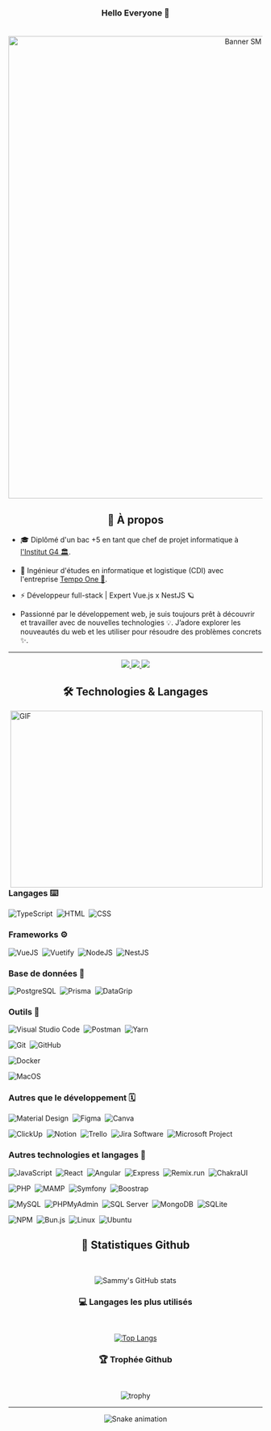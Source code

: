 ### <div align="center"> Hello Everyone 👋 </div> <br/>

<div align="center">

<img width="915" alt="Banner SM" src="https://github.com/user-attachments/assets/e3791fe3-239e-4631-9ca8-b0f6c5c71a65">
  
## :book: À propos

</div>

* 🎓 Diplômé d'un bac +5 en tant que chef de projet informatique à [l'Institut G4 🏛️](https://www.institut-g4.fr).

* 🚀 Ingénieur d'études en informatique et logistique (CDI) avec l'entreprise [Tempo One 🌆](https://www.tempo-one.com).
  
* ⚡️ Développeur full-stack | Expert Vue.js x NestJS 🪐 

* Passionné par le développement web, je suis toujours prêt à découvrir et travailler avec de nouvelles technologies 💡. J’adore explorer les nouveautés du web et les utiliser pour résoudre des problèmes concrets ✨.

---

<p align="center">
	<a href="https://www.linkedin.com/in/sammy-merazga/">
		<img src="https://img.shields.io/badge/LinkedIn-0077B5?style=for-the-badge&logo=linkedin&logoColor=white" />
  </a>
  <a href="https://www.youtube.com/channel/UCjbjT5fKBuZe1m68QeijoJg">
		<img src="https://img.shields.io/badge/YouTube-FF0000?style=for-the-badge&logo=youtube&logoColor=white" />
	</a>
  <a href="mailto:sammy.merazga@gmail.com">
		<img src="https://img.shields.io/badge/Gmail-FFFFFF?style=for-the-badge&logo=gmail&logoColor=black" />
	</a>
</p>

<div align="center">

## 🛠 Technologies & Langages 

</div>

<img align="right" alt="GIF" src="https://user-images.githubusercontent.com/78353572/159122594-ec57b8cf-d7b0-4fcb-92c7-fec40c50a7c4.gif" width="500" height="350" />

### Langages ⌨️

![TypeScript](https://img.shields.io/badge/-TypeScript-000?&logo=TypeScript)&nbsp;
![HTML](https://img.shields.io/badge/-HTML-000?&logo=HTML5)&nbsp;
![CSS](https://img.shields.io/badge/-CSS-000?&logo=CSS3)&nbsp;

### Frameworks ⚙️

![VueJS](https://img.shields.io/badge/-VueJS-000?&logo=Vue.js)&nbsp;
![Vuetify](https://img.shields.io/badge/-Vuetify-000?&logo=Vuetify)&nbsp;
![NodeJS](https://img.shields.io/badge/-NodeJS-000?&logo=Node.js)&nbsp;
![NestJS](https://img.shields.io/badge/-NestJS-000?&logo=NestJS)&nbsp;

### Base de données 🐳

![PostgreSQL](https://img.shields.io/badge/-PostgreSQL-000?&logo=postgresql)&nbsp;
![Prisma](https://img.shields.io/badge/-Prisma-000?&logo=prisma)&nbsp;
![DataGrip](https://img.shields.io/badge/-DataGrip-000?&logo=datagrip)&nbsp;

### Outils 🎒

![Visual Studio Code](https://img.shields.io/badge/-VS%20Code-000?&logo=visualstudiocode)&nbsp;
![Postman](https://img.shields.io/badge/-Postman-000?&logo=postman)&nbsp;
![Yarn](https://img.shields.io/badge/-Yarn-000?&logo=yarn)&nbsp;

![Git](https://img.shields.io/badge/-Git-000?&logo=git)&nbsp;
![GitHub](https://img.shields.io/badge/-Github-000?&logo=github)&nbsp;

![Docker](https://img.shields.io/badge/-Docker-000?&logo=docker)&nbsp;

![MacOS](https://img.shields.io/badge/-MacOS-000?&logo=apple)&nbsp;

### Autres que le développement 🗓

![Material Design](https://img.shields.io/badge/-Material%20Design-000?&logo=materialdesign)&nbsp;
![Figma](https://img.shields.io/badge/-Figma-000?&logo=figma)&nbsp;
![Canva](https://img.shields.io/badge/-Canva-000?&logo=canva)&nbsp;

![ClickUp](https://img.shields.io/badge/-ClickUp-000?&logo=ClickUp)&nbsp;
![Notion](https://img.shields.io/badge/-Notion-000?&logo=notion)&nbsp;
![Trello](https://img.shields.io/badge/-Trello-000?&logo=trello)&nbsp;
![Jira Software](https://img.shields.io/badge/-Jira-000?&logo=jirasoftware)&nbsp;
![Microsoft Project](https://img.shields.io/badge/-Microsoft%20Project-000?&logo=Project)&nbsp;

### Autres technologies et langages 🙂

![JavaScript](https://img.shields.io/badge/-JavaScript-000?&logo=JavaScript)&nbsp;
![React](https://img.shields.io/badge/-React-000?&logo=React)&nbsp;
![Angular](https://img.shields.io/badge/-Angular-000?&logo=Angular)&nbsp;
![Express](https://img.shields.io/badge/-Express-000?&logo=express)&nbsp;
![Remix.run](https://img.shields.io/badge/-Remix-000?&logo=remix)&nbsp;
![ChakraUI](https://img.shields.io/badge/-ChakraUI-000?&logo=chakraui)&nbsp;

![PHP](https://img.shields.io/badge/-PHP-000?&logo=php)&nbsp;
![MAMP](https://img.shields.io/badge/-MAMP-000?&logo=MAMP)&nbsp;
![Symfony](https://img.shields.io/badge/-Symfony-000?&logo=Symfony)&nbsp;
![Boostrap](https://img.shields.io/badge/-Bootstrap-000?&logo=bootstrap)&nbsp;

![MySQL](https://img.shields.io/badge/-MySQL-000?&logo=mysql)&nbsp;
![PHPMyAdmin](https://img.shields.io/badge/-PHPMyAdmin-000?&logo=phpmyadmin)&nbsp;
![SQL Server](https://img.shields.io/badge/-SQL%20Server-000?&logo=microsoftsqlserver)&nbsp;
![MongoDB](https://img.shields.io/badge/-MongoDB-000?&logo=mongodb)&nbsp;
![SQLite](https://img.shields.io/badge/-SQLite-000?&logo=sqlite)&nbsp;

![NPM](https://img.shields.io/badge/-NPM-000?&logo=npm)&nbsp;
![Bun.js](https://img.shields.io/badge/-Bun.js-000?&logo=Bun)&nbsp;
![Linux](https://img.shields.io/badge/-Linux-000?&logo=linux)&nbsp;
![Ubuntu](https://img.shields.io/badge/-Ubuntu-000?&logo=ubuntu)&nbsp;

<div align="center">

## :signal_strength: Statistiques Github
<br />

![Sammy's GitHub stats](https://github-readme-stats.vercel.app/api?username=SammyMERAZGA&show_icons=true&theme=dracula)

  
### :computer: Langages les plus utilisés
<br />

[![Top Langs](https://github-readme-stats.vercel.app/api/top-langs/?username=SammyMERAZGA&layout=compact&theme=dracula)](https://github.com/SammyMERAZGA/github-readme-stats)

### :trophy: Trophée Github
<br />

![trophy](https://github-profile-trophy.vercel.app/?username=SammyMERAZGA&theme=juicyfresh&no-frame=true&row=1&&margin-w=20&no-bg=true)
  
---

![Snake animation](https://user-images.githubusercontent.com/78353572/186383844-897f92f0-9fb3-4c7a-a4a6-5f4513c43961.svg)

